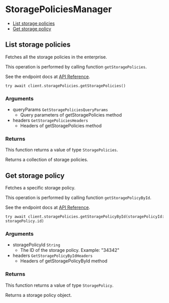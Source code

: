 # StoragePoliciesManager


- [List storage policies](#list-storage-policies)
- [Get storage policy](#get-storage-policy)

## List storage policies

Fetches all the storage policies in the enterprise.

This operation is performed by calling function `getStoragePolicies`.

See the endpoint docs at
[API Reference](https://developer.box.com/reference/get-storage-policies/).

<!-- sample get_storage_policies -->
```
try await client.storagePolicies.getStoragePolicies()
```

### Arguments

- queryParams `GetStoragePoliciesQueryParams`
  - Query parameters of getStoragePolicies method
- headers `GetStoragePoliciesHeaders`
  - Headers of getStoragePolicies method


### Returns

This function returns a value of type `StoragePolicies`.

Returns a collection of storage policies.


## Get storage policy

Fetches a specific storage policy.

This operation is performed by calling function `getStoragePolicyById`.

See the endpoint docs at
[API Reference](https://developer.box.com/reference/get-storage-policies-id/).

<!-- sample get_storage_policies_id -->
```
try await client.storagePolicies.getStoragePolicyById(storagePolicyId: storagePolicy.id)
```

### Arguments

- storagePolicyId `String`
  - The ID of the storage policy. Example: "34342"
- headers `GetStoragePolicyByIdHeaders`
  - Headers of getStoragePolicyById method


### Returns

This function returns a value of type `StoragePolicy`.

Returns a storage policy object.


